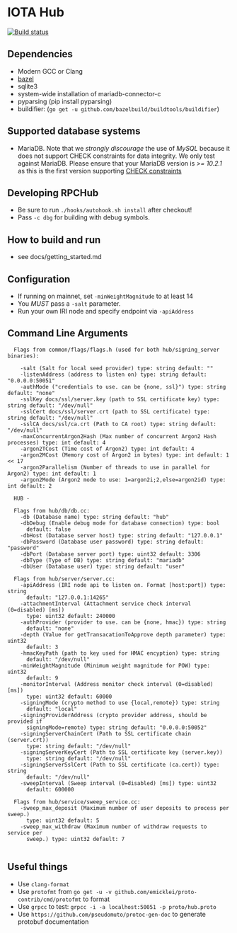 # IOTA Hub
[![Build status](https://badge.buildkite.com/9c05b4a87f2242c78d62709136ca54a6d63fd48aa9b764f3e1.svg)](https://buildkite.com/iota-foundation/rpchub)

## Dependencies
- Modern GCC or Clang
- [bazel](https://github.com/bazelbuild/bazel/releases)
- sqlite3
- system-wide installation of mariadb-connector-c 
- pyparsing (pip install pyparsing)
- buildifier: (`go get -u github.com/bazelbuild/buildtools/buildifier`)

## Supported database systems
- MariaDB. Note that we *strongly discourage* the use of *MySQL* because it does not support CHECK constraints for data integrity. We only test against MariaDB.
  Please ensure that your MariaDB version is *>= 10.2.1* as this is the first version supporting [CHECK constraints](https://mariadb.com/kb/en/library/constraint/#check-constraints)

## Developing RPCHub
- Be sure to run `./hooks/autohook.sh install` after checkout!
- Pass `-c dbg` for building with debug symbols.

## How to build and run 

- see docs/getting_started.md

## Configuration
- If running on mainnet, set `-minWeightMagnitude` to at least 14
- You *MUST* pass a `-salt` parameter.
- Run your own IRI node and specify endpoint via `-apiAddress`

## Command Line Arguments
```
  Flags from common/flags/flags.h (used for both hub/signing_server binaries):
  
    -salt (Salt for local seed provider) type: string default: "" 
    -listenAddress (address to listen on) type: string default: "0.0.0.0:50051"
    -authMode ("credentials to use. can be {none, ssl}") type: string default: "none"
    -sslKey docs/ssl/server.key (path to SSL certificate key) type: string default: "/dev/null"
    -sslCert docs/ssl/server.crt (path to SSL certificate) type: string default: "/dev/null"
    -sslCA docs/ssl/ca.crt (Path to CA root) type: string default: "/dev/null"
    -maxConcurrentArgon2Hash (Max number of concurrent Argon2 Hash processes) type: int default: 4
    -argon2TCost (Time cost of Argon2) type: int default: 4
    -argon2MCost (Memory cost of Argon2 in bytes) type: int default: 1 << 17
    -argon2Parallelism (Number of threads to use in parallel for Argon2) type: int default: 1
    -argon2Mode (Argon2 mode to use: 1=argon2i;2,else=argon2id) type: int default: 2
    
  HUB -

  Flags from hub/db/db.cc:
    -db (Database name) type: string default: "hub"
    -dbDebug (Enable debug mode for database connection) type: bool
      default: false
    -dbHost (Database server host) type: string default: "127.0.0.1"
    -dbPassword (Database user password) type: string default: "password"
    -dbPort (Database server port) type: uint32 default: 3306
    -dbType (Type of DB) type: string default: "mariadb"
    -dbUser (Database user) type: string default: "user"

  Flags from hub/server/server.cc:
    -apiAddress (IRI node api to listen on. Format [host:port]) type: string
      default: "127.0.0.1:14265"
    -attachmentInterval (Attachment service check interval (0=disabled) [ms])
      type: uint32 default: 240000
    -authProvider (provider to use. can be {none, hmac}) type: string
      default: "none"
    -depth (Value for getTransacationToApprove depth parameter) type: uint32
      default: 3
    -hmacKeyPath (path to key used for HMAC encyption) type: string
      default: "/dev/null"
    -minWeightMagnitude (Minimum weight magnitude for POW) type: uint32
      default: 9
    -monitorInterval (Address monitor check interval (0=disabled) [ms])
      type: uint32 default: 60000
    -signingMode (crypto method to use {local,remote}) type: string
      default: "local"
    -signingProviderAddress (crypto provider address, should be provided if
      signingMode=remote) type: string default: "0.0.0.0:50052"
    -signingServerChainCert (Path to SSL certificate chain (server.crt))
      type: string default: "/dev/null"
    -signingServerKeyCert (Path to SSL certificate key (server.key))
      type: string default: "/dev/null"
    -signingServerSslCert (Path to SSL certificate (ca.cert)) type: string
      default: "/dev/null"
    -sweepInterval (Sweep interval (0=disabled) [ms]) type: uint32
      default: 600000

  Flags from hub/service/sweep_service.cc:
    -sweep_max_deposit (Maximum number of user deposits to process per sweep.)
      type: uint32 default: 5
    -sweep_max_withdraw (Maximum number of withdraw requests to service per
      sweep.) type: uint32 default: 7
      
```

## Useful things
- Use `clang-format`
- Use `protofmt` from `go get -u -v github.com/emicklei/proto-contrib/cmd/protofmt` to format
- Use `grpcc` to test: `grpcc -i -a localhost:50051 -p proto/hub.proto`
- Use `https://github.com/pseudomuto/protoc-gen-doc` to generate protobuf documentation
